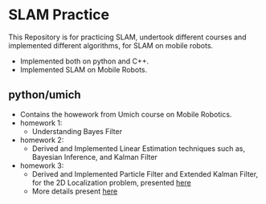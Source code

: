 # SLAM Practice 
This Repository is for practicing SLAM, undertook different courses and implemented different algorithms, for SLAM on mobile robots.

* Implemented both on python and C++.
* Implemented SLAM on Mobile Robots.

## python/umich
* Contains the howework from Umich course on Mobile Robotics.
* homework 1:
    - Understanding Bayes Filter
* homework 2:
    - Derived and Implemented Linear Estimation techniques such as, Bayesian Inference, and Kalman Filter
* homework 3:
    - Derived and Implemented Particle Filter and Extended Kalman Filter, for the 2D Localization problem, presented [here](python/umich/homework-03/NA568_HW3_W22.pdf)
    - More details present [here](python/umich/Readme.md)